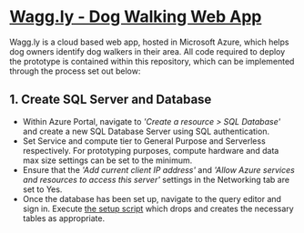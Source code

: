 # [Wagg.ly - Dog Walking Web App](https://delightful-coast-0d5ddf203.5.azurestaticapps.net/)

Wagg.ly is a cloud based web app, hosted in Microsoft Azure, which helps dog owners identify dog walkers in their area. All code required to deploy the prototype  is contained within this repository, which can be implemented through the process set out below:

## 1. Create SQL Server and Database

- Within Azure Portal, navigate to *'Create a resource > SQL Database'* and create a new SQL Database Server using SQL authentication.
- Set Service and compute tier to General Purpose and Serverless respectively. For prototyping purposes, compute hardware and data max size settings can be set to the minimum.
- Ensure that the *'Add current client IP address'* and *'Allow Azure services and resources to access this server'* settings in the Networking tab are set to Yes.
- Once the database has been set up, navigate to the query editor and sign in. Execute [the setup script](/sqlsever/setup.sql) which drops and creates the necessary tables as appropriate.
